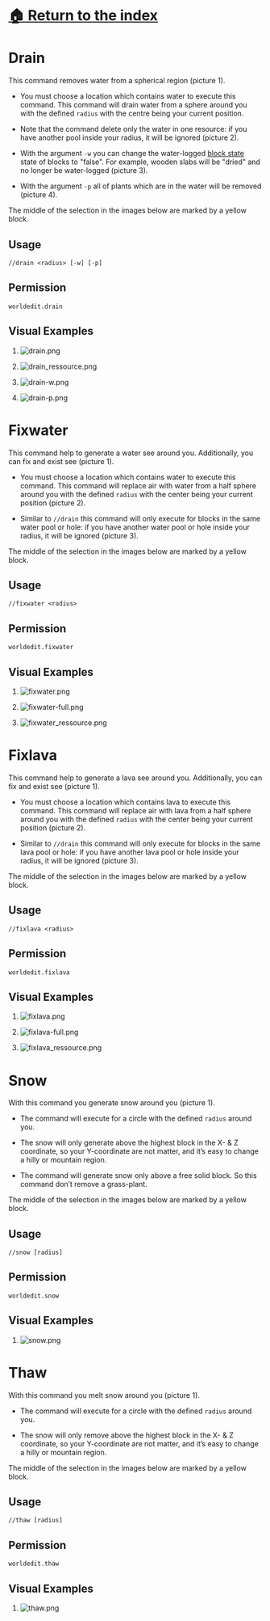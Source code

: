 # [🏠 Return to the index](#../README.adoc)

# Drain

This command removes water from a spherical region (picture 1).

-   You must choose a location which contains water to execute this
    command. This command will drain water from a sphere around you with
    the defined `radius` with the centre being your current position.

-   Note that the command delete only the water in one resource: if you
    have another pool inside your radius, it will be ignored (picture
    2).

-   With the argument `-w` you can change the water-logged [block
    state](https://minecraft.gamepedia.com/Block_states) state of blocks
    to "false". For example, wooden slabs will be "dried" and no longer
    be water-logged (picture 3).

-   With the argument `-p` all of plants which are in the water will be
    removed (picture 4).

The middle of the selection in the images below are marked by a yellow
block.

## Usage

`//drain <radius> [-w] [-p]`

## Permission

`worldedit.drain`

## Visual Examples

1.  ![drain.png](https://i.imgur.com/wnjgiXJ.png)

2.  ![drain\_ressource.png](https://i.imgur.com/YTGLAqx.png)

3.  ![drain-w.png](https://i.imgur.com/mf5arBW.png)

4.  ![drain-p.png](https://i.imgur.com/r1NAWsr.png)

# Fixwater

This command help to generate a water see around you. Additionally, you
can fix and exist see (picture 1).

-   You must choose a location which contains water to execute this
    command. This command will replace air with water from a half sphere
    around you with the defined `radius` with the center being your
    current position (picture 2).

-   Similar to `//drain` this command will only execute for blocks in
    the same water pool or hole: if you have another water pool or hole
    inside your radius, it will be ignored (picture 3).

The middle of the selection in the images below are marked by a yellow
block.

## Usage

`//fixwater <radius>`

## Permission

`worldedit.fixwater`

## Visual Examples

1.  ![fixwater.png](https://i.imgur.com/eaFTnG0.png)

2.  ![fixwater-full.png](https://i.imgur.com/Krav8oA.png)

3.  ![fixwater\_ressource.png](https://i.imgur.com/FBuYNm4.png)

# Fixlava

This command help to generate a lava see around you. Additionally, you
can fix and exist see (picture 1).

-   You must choose a location which contains lava to execute this
    command. This command will replace air with lava from a half sphere
    around you with the defined `radius` with the center being your
    current position (picture 2).

-   Similar to `//drain` this command will only execute for blocks in
    the same lava pool or hole: if you have another lava pool or hole
    inside your radius, it will be ignored (picture 3).

The middle of the selection in the images below are marked by a yellow
block.

## Usage

`//fixlava <radius>`

## Permission

`worldedit.fixlava`

## Visual Examples

1.  ![fixlava.png](https://i.imgur.com/wbA3QsB.png)

2.  ![fixlava-full.png](https://i.imgur.com/0zhsjLL.png)

3.  ![fixlava\_ressource.png](https://i.imgur.com/zmaFyy7.png)

# Snow

With this command you generate snow around you (picture 1).

-   The command will execute for a circle with the defined `radius`
    around you.

-   The snow will only generate above the highest block in the X- & Z
    coordinate, so your Y-coordinate are not matter, and it’s easy to
    change a hilly or mountain region.

-   The command will generate snow only above a free solid block. So
    this command don’t remove a grass-plant.

The middle of the selection in the images below are marked by a yellow
block.

## Usage

`//snow [radius]`

## Permission

`worldedit.snow`

## Visual Examples

1.  ![snow.png](https://i.imgur.com/vsXCLVH.png)

# Thaw

With this command you melt snow around you (picture 1).

-   The command will execute for a circle with the defined `radius`
    around you.

-   The snow will only remove above the highest block in the X- & Z
    coordinate, so your Y-coordinate are not matter, and it’s easy to
    change a hilly or mountain region.

The middle of the selection in the images below are marked by a yellow
block.

## Usage

`//thaw [radius]`

## Permission

`worldedit.thaw`

## Visual Examples

1.  ![thaw.png](https://i.imgur.com/Z5f3djS.png)
